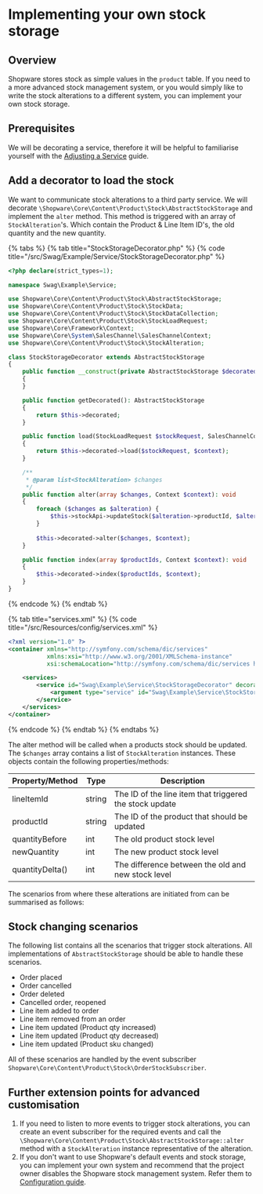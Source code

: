 # Implementing your own stock storage

## Overview

Shopware stores stock as simple values in the `product` table. If you need to a more advanced stock management system, or you would simply like to write the stock alterations to a different system, you can implement your own stock storage.

## Prerequisites

We will be decorating a service, therefore it will be helpful to familiarise yourself with the [Adjusting a Service](../../plugin-fundamentals/adjusting-service) guide.

## Add a decorator to load the stock

We want to communicate stock alterations to a third party service. We will decorate `\Shopware\Core\Content\Product\Stock\AbstractStockStorage` and implement the `alter` method. This method is triggered with an array of `StockAlteration`'s. Which contain the Product & Line Item ID's, the old quantity and the new quantity. 

{% tabs %}
{% tab title="StockStorageDecorator.php" %}
{% code title="<plugin root>/src/Swag/Example/Service/StockStorageDecorator.php" %}

```php
<?php declare(strict_types=1);

namespace Swag\Example\Service;

use Shopware\Core\Content\Product\Stock\AbstractStockStorage;
use Shopware\Core\Content\Product\Stock\StockData;
use Shopware\Core\Content\Product\Stock\StockDataCollection;
use Shopware\Core\Content\Product\Stock\StockLoadRequest;
use Shopware\Core\Framework\Context;
use Shopware\Core\System\SalesChannel\SalesChannelContext;
use Shopware\Core\Content\Product\Stock\StockAlteration;

class StockStorageDecorator extends AbstractStockStorage
{
    public function __construct(private AbstractStockStorage $decorated, private MyStockApi $stockApi)
    {
    }

    public function getDecorated(): AbstractStockStorage
    {
        return $this->decorated;
    }

    public function load(StockLoadRequest $stockRequest, SalesChannelContext $context): StockDataCollection
    {
        return $this->decorated->load($stockRequest, $context);
    }

    /**
     * @param list<StockAlteration> $changes  
     */
    public function alter(array $changes, Context $context): void
    {
        foreach ($changes as $alteration) {
            $this->stockApi->updateStock($alteration->productId, $alteration->newQuantity);
        }
        
        $this->decorated->alter($changes, $context);
    }

    public function index(array $productIds, Context $context): void
    {
        $this->decorated->index($productIds, $context);
    }
}
```

{% endcode %}
{% endtab %}

{% tab title="services.xml" %}
{% code title="<plugin root>/src/Resources/config/services.xml" %}

```xml
<?xml version="1.0" ?>
<container xmlns="http://symfony.com/schema/dic/services"
           xmlns:xsi="http://www.w3.org/2001/XMLSchema-instance"
           xsi:schemaLocation="http://symfony.com/schema/dic/services http://symfony.com/schema/dic/services/services-1.0.xsd">

    <services>
        <service id="Swag\Example\Service\StockStorageDecorator" decorates="Shopware\Core\Content\Product\Stock\StockStorage">
            <argument type="service" id="Swag\Example\Service\StockStorageDecorator.inner" />
        </service>
    </services>
</container>
```

{% endcode %}
{% endtab %}
{% endtabs %}


The alter method will be called when a products stock should be updated. The `$changes` array contains a list of `StockAlteration` instances. These objects contain the following properties/methods:

| Property/Method | Type   | Description                                             |
|-----------------|--------|---------------------------------------------------------|
| lineItemId      | string | The ID of the line item that triggered the stock update |
| productId       | string | The ID of the product that should be updated            |
| quantityBefore  | int    | The old product stock level                             |
| newQuantity     | int    | The new product stock level                             |
| quantityDelta() | int    | The difference between the old and new stock level      |


The scenarios from where these alterations are initiated from can be summarised as follows:

## Stock changing scenarios

The following list contains all the scenarios that trigger stock alterations. All implementations of `AbstractStockStorage` should be able to handle these scenarios.

* Order placed                             
* Order cancelled                          
* Order deleted                            
* Cancelled order, reopened                
* Line item added to order                 
* Line item removed from an order          
* Line item updated (Product qty increased)
* Line item updated (Product qty decreased)
* Line item updated (Product sku changed)  

All of these scenarios are handled by the event subscriber `Shopware\Core\Content\Product\Stock\OrderStockSubscriber`.

## Further extension points for advanced customisation

1. If you need to listen to more events to trigger stock alterations, you can create an event subscriber for the required events and call the `\Shopware\Core\Content\Product\Stock\AbstractStockStorage::alter` method with a `StockAlteration` instance representative of the alteration.
2. If you don't want to use Shopware's default events and stock storage, you can implement your own system and recommend that the project owner disables the Shopware stock management system. Refer them to [Configuration guide](../../../../../guides/installation/configuration).


